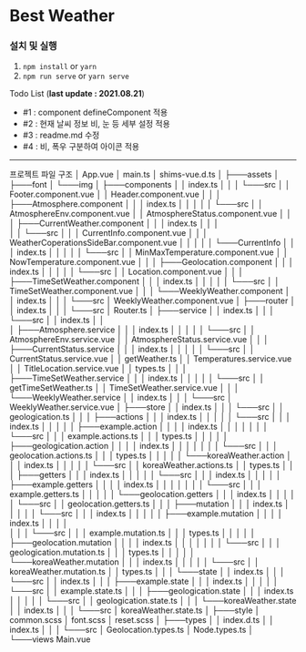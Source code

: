 # Best Weather

### 설치 및 실행

1. `npm install` or `yarn`
2. `npm run serve` or `yarn serve`

Todo List (**last update : 2021.08.21**)

- #1 : component defineComponent 적용
- #2 : 현재 날씨 정보 비, 눈 등 세부 설정 적용
- #3 : readme.md 수정
- #4 : 비, 폭우 구분하여 아이콘 적용

---

프로젝트 파일 구조
│ App.vue
│ main.ts
│ shims-vue.d.ts
│
├───assets
│ ├───font
│ └───img
│
├───components
│ │ index.ts
│ │
│ └───src
│ │ Footer.component.vue
│ │ Header.component.vue
│ │
│ ├───Atmosphere.component
│ │ │ index.ts
│ │ │
│ │ └───src
│ │ AtmosphereEnv.component.vue
│ │ AtmosphereStatus.component.vue
│ │
│ ├───CurrentWeather.component
│ │ │ index.ts
│ │ │  
│ │ └───src
│ │ │ CurrentInfo.component.vue
│ │ │ WeatherCoperationsSideBar.component.vue
│ │ │
│ │ └───CurrentInfo
│ │ │ index.ts
│ │ │
│ │ └───src
│ │ MinMaxTemperature.component.vue
│ │ NowTemperature.component.vue
│ │
│ ├───Geolocation.component
│ │ │ index.ts
│ │ │
│ │ └───src
│ │ Location.component.vue
│ │
│ ├───TimeSetWeather.component
│ │ │ index.ts
│ │ │
│ │ └───src
│ │ TimeSetWeather.component.vue
│ │
│ └───WeeklyWeather.component
│ │ index.ts
│ │
│ └───src
│ WeeklyWeather.component.vue
│
├───router
│ │ index.ts
│ │
│ └───src
│ Router.ts
│
├───service
│ │ index.ts
│ │
│ └───src
│ │ index.ts
│ │  
│ ├───Atmosphere.service
│ │ │ index.ts
│ │ │
│ │ └───src
│ │ AtmosphereEnv.service.vue
│ │ AtmosphereStatus.service.vue
│ │
│ ├───CurrentStatus.service
│ │ │ index.ts
│ │ │
│ │ └───src
│ │ CurrentStatus.service.vue
│ │ getWeather.ts
│ │ Temperatures.service.vue
│ │ TitleLocation.service.vue
│ │ types.ts
│ │
│ ├───TimeSetWeather.service
│ │ │ index.ts
│ │ │
│ │ └───src
│ │ getTimeSetWeather.ts
│ │ TimeSetWeather.service.vue
│ │
│ └───WeeklyWeather.service
│ │ index.ts
│ │
│ └───src
│ WeeklyWeather.service.vue
│
├───store
│ │ index.ts
│ │
│ └───src
│ │ geologication.ts
│ │
│ ├───actions
│ │ │ index.ts
│ │ │
│ │ └───src
│ │ │ index.ts
│ │ │
│ │ ├───example.action
│ │ │ │ index.ts
│ │ │ │
│ │ │ └───src
│ │ │ example.actions.ts
│ │ │ types.ts
│ │ │
│ │ ├───geologication.action
│ │ │ │ index.ts
│ │ │ │
│ │ │ └───src
│ │ │ geolocation.actions.ts
│ │ │ types.ts
│ │ │
│ │ └───koreaWeather.action
│ │ │ index.ts
│ │ │
│ │ └───src
│ │ koreaWeather.actions.ts
│ │ types.ts
│ │
│ ├───getters
│ │ │ index.ts
│ │ │
│ │ └───src
│ │ │ index.ts
│ │ │
│ │ ├───example.getters
│ │ │ │ index.ts
│ │ │ │
│ │ │ └───src
│ │ │ example.getters.ts
│ │ │
│ │ └───geolocation.getters
│ │ │ index.ts
│ │ │
│ │ └───src
│ │ geolocation.getters.ts
│ │
│ ├───mutation
│ │ │ index.ts
│ │ │
│ │ └───src
│ │ │ index.ts
│ │ │
│ │ ├───example.mutation
│ │ │ │ index.ts
│ │ │ │  
│ │ │ └───src
│ │ │ example.mutation.ts
│ │ │ types.ts
│ │ │
│ │ ├───geolocation.mutation
│ │ │ │ index.ts
│ │ │ │
│ │ │ └───src
│ │ │ geologication.mutation.ts
│ │ │ types.ts
│ │ │
│ │ └───koreaWeather.mutation
│ │ │ index.ts
│ │ │
│ │ └───src
│ │ koreaWeather.mutation.ts
│ │ types.ts
│ │
│ └───state
│ │ index.ts
│ │
│ └───src
│ │ index.ts
│ │
│ ├───example.state
│ │ │ index.ts
│ │ │
│ │ └───src
│ │ example.state.ts
│ │
│ ├───geologication.state
│ │ │ index.ts
│ │ │
│ │ └───src
│ │ geologication.state.ts
│ │
│ └───koreaWeather.state
│ │ index.ts
│ │
│ └───src
│ koreaWeather.state.ts
│
├───style
│ common.scss
│ font.scss
│ reset.scss
│
├───types
│ │ index.d.ts
│ │ index.ts
│ │
│ └───src
│ Geolocation.types.ts
│ Node.types.ts
│
└───views
Main.vue
